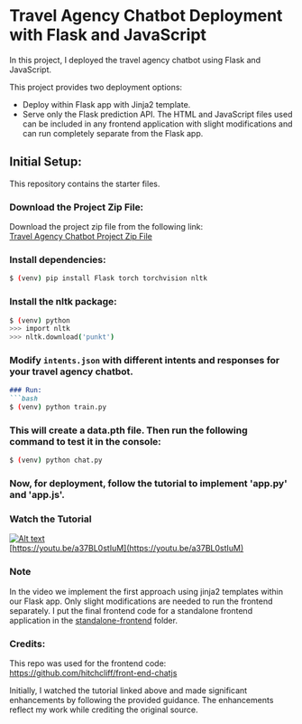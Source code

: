 # Travel Agency Chatbot Deployment with Flask and JavaScript

In this project, I deployed the travel agency chatbot using Flask and JavaScript.

This project provides two deployment options:

- Deploy within Flask app with Jinja2 template.
- Serve only the Flask prediction API. The HTML and JavaScript files used can be included in any frontend application with slight modifications and can run completely separate from the Flask app.

## Initial Setup:
This repository contains the starter files.

### Download the Project Zip File:

Download the project zip file from the following link:  
    [Travel Agency Chatbot Project Zip File](https://drive.google.com/file/d/1GUVIfqfnRMa-VvT9shZ1f1JFqcKqN2Pb/view?usp=sharing)


### Install dependencies:
```bash
$ (venv) pip install Flask torch torchvision nltk
```

### Install the nltk package:
```bash
$ (venv) python
>>> import nltk
>>> nltk.download('punkt')
```

### Modify `intents.json` with different intents and responses for your travel agency chatbot.

```markdown
### Run:
```bash
$ (venv) python train.py
```
### This will create a data.pth file. Then run the following command to test it in the console:
```bash
$ (venv) python chat.py
```

### Now, for deployment, follow the tutorial to implement 'app.py' and 'app.js'.


### Watch the Tutorial
[![Alt text](https://img.youtube.com/vi/a37BL0stIuM/hqdefault.jpg)](https://youtu.be/a37BL0stIuM)  
[https://youtu.be/a37BL0stIuM](https://youtu.be/a37BL0stIuM)

### Note
In the video we implement the first approach using jinja2 templates within our Flask app. Only slight modifications are needed to run the frontend separately. I put the final frontend code for a standalone frontend application in the [standalone-frontend](/standalone-frontend) folder.

### Credits:
This repo was used for the frontend code:
https://github.com/hitchcliff/front-end-chatjs

Initially, I watched the tutorial linked above and made significant enhancements by following the provided guidance. The enhancements reflect my work while crediting the original source.



